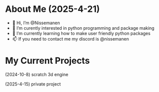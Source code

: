 # About Me (2025-4-21)
- 👋 Hi, I’m @Nissemanen
- 👀 I’m curently interested in python programming and package making
- 🌱 I’m currently learning how to make user friendly python packages
- 📫 If you need to contact me my discord is @nissemanen

# My Current Projects
(2024-10-8)
scratch 3d engine

(2025-4-15)
private project